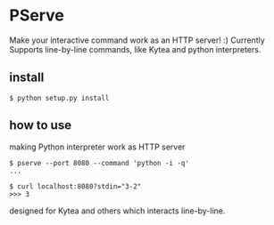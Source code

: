 # PServe

Make your interactive command work as an HTTP server! :)
Currently Supports line-by-line commands, like Kytea and python interpreters.

## install

```
$ python setup.py install
``` 

## how to use

making Python interpreter work as HTTP server

```
$ pserve --port 8080 --command 'python -i -q'
...

$ curl localhost:8080?stdin="3-2"
>>> 3
```

designed for Kytea and others which interacts line-by-line.
